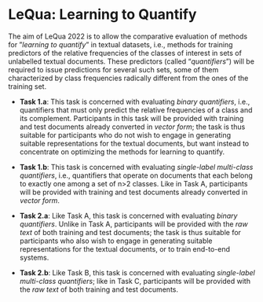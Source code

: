 # LeQua: Learning to Quantify

The aim of LeQua 2022 is to allow the comparative evaluation of methods for ”*learning to quantify*” in textual datasets, i.e., methods for training predictors of the relative frequencies of the classes of interest in sets of unlabelled textual documents. These predictors (called “*quantifiers*”) will be required to issue predictions for several such sets, some of them characterized by class frequencies radically different from the ones of the training set.

- **Task 1.a**: This task is concerned with evaluating *binary quantifiers*, i.e., quantifiers that must only predict the relative frequencies of a class and its complement. Participants in this task will be provided with training and test documents already converted in *vector form*; the task is thus suitable for participants who do not wish to engage in generating suitable representations for the textual documents, but want instead to concentrate on optimizing the methods for learning to quantify.
  
- **Task 1.b**: This task is concerned with evaluating *single-label multi-class quantifiers*, i.e., quantifiers that operate on documents that each belong to exactly one among a set of n>2 classes. Like in Task A, participants will be provided with training and test documents already converted in *vector form*.
  
- **Task 2.a**: Like Task A, this task is concerned with evaluating *binary quantifiers*. Unlike in Task A, participants will be provided with the *raw text* of both training and test documents; the task is thus suitable for participants who also wish to engage in generating suitable representations for the textual documents, or to train end-to-end systems.
  
- **Task 2.b**: Like Task B, this task is concerned with evaluating *single-label multi-class quantifiers*; like in Task C, participants will be provided with the *raw text* of both training and test documents.
    
    
    
